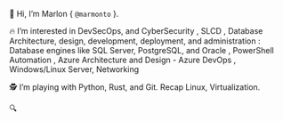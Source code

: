 
👋 Hi, I’m Marlon { ```@marmonto``` }.



🔥 I’m interested in 
    DevSecOps, and CyberSecurity
  , SLCD
  , Database Architecture, design, development, deployment, and administration
    : Database engines like SQL Server, PostgreSQL, and Oracle
  , PowerShell Automation
  , Azure Architecture and Design - Azure DevOps
  , Windows/Linux Server, Networking
  
🕵️ I’m playing with Python, Rust, and Git.
    Recap Linux, Virtualization.
  
🔍 

